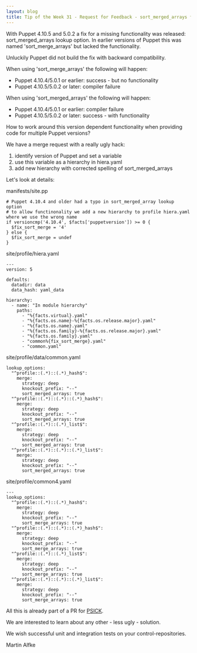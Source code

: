 ```yaml
---
layout: blog
title: Tip of the Week 31 - Request for Feedback - sort_merged_arrays fix and problems with older Puppet versions
---
```


With Puppet 4.10.5 and 5.0.2 a fix for a missing functionality was released: sort_merged_arrays lookup option.
In earlier versions of Puppet this was named 'sort_merge_arrays' but lacked the functionality.

Unluckily Puppet did not build the fix with backward compatibility.

When using 'sort_merge_arrays' the following will happen:

- Puppet 4.10.4/5.0.1 or earlier: success - but no functionality
- Puppet 4.10.5/5.0.2 or later: compiler failure

When using 'sort_merged_arrays' the following will happen:

- Puppet 4.10.4/5.0.1 or earlier: compiler failure
- Puppet 4.10.5/5.0.2 or later: success - with functionality

How to work around this version dependent functionality when providing code for multiple Puppet versions?

We have a merge request with a really ugly hack:

1. identify version of Puppet and set a variable
1. use this variable as a hierarchy in hiera.yaml
1. add new hierarchy with corrected spelling of sort_merged_arrays

Let's look at details:

manifests/site.pp

    # Puppet 4.10.4 and older had a typo in sort_merged_array lookup option
    # to allow functinonality we add a new hierarchy to profile hiera.yaml where we use the wrong name
    if versioncmp('4.10.4', $facts['puppetversion']) >= 0 {
      $fix_sort_merge = '4'
    } else {
      $fix_sort_merge = undef
    }

site/profile/hiera.yaml

    ---
    version: 5

    defaults:
      datadir: data
      data_hash: yaml_data

    hierarchy:
      - name: "In module hierarchy"
        paths:
          - "%{facts.virtual}.yaml"
          - "%{facts.os.name}-%{facts.os.release.major}.yaml"
          - "%{facts.os.name}.yaml"
          - "%{facts.os.family}-%{facts.os.release.major}.yaml"
          - "%{facts.os.family}.yaml"
          - "common%{fix_sort_merge}.yaml"
          - "common.yaml"

site/profile/data/common.yaml

    lookup_options:
      "^profile::(.*)::(.*)_hash$":
        merge:
          strategy: deep
          knockout_prefix: "--"
          sort_merged_arrays: true
      "^profile::(.*)::(.*)::(.*)_hash$":
        merge:
          strategy: deep
          knockout_prefix: "--"
          sort_merged_arrays: true
      "^profile::(.*)::(.*)_list$":
        merge:
          strategy: deep
          knockout_prefix: "--"
          sort_merged_arrays: true
      "^profile::(.*)::(.*)::(.*)_list$":
        merge:
          strategy: deep
          knockout_prefix: "--"
          sort_merged_arrays: true

site/profile/common4.yaml

    ---
    lookup_options:
      "^profile::(.*)::(.*)_hash$":
        merge:
          strategy: deep
          knockout_prefix: "--"
          sort_merge_arrays: true
      "^profile::(.*)::(.*)::(.*)_hash$":
        merge:
          strategy: deep
          knockout_prefix: "--"
          sort_merge_arrays: true
      "^profile::(.*)::(.*)_list$":
        merge:
          strategy: deep
          knockout_prefix: "--"
          sort_merge_arrays: true
      "^profile::(.*)::(.*)::(.*)_list$":
        merge:
          strategy: deep
          knockout_prefix: "--"
          sort_merge_arrays: true

All this is already part of a PR for [PSICK](https://github.com/example42/psick).

We are interested to learn about any other - less ugly - solution.

We wish successful unit and integration tests on your control-repositories.

Martin Alfke
